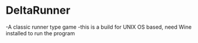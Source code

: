 # DeltaRunner
-A classic runner type game
-this is a build for UNIX OS based, need Wine installed to run the program
